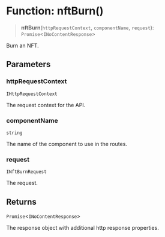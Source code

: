 # Function: nftBurn()

> **nftBurn**(`httpRequestContext`, `componentName`, `request`): `Promise`\<`INoContentResponse`\>

Burn an NFT.

## Parameters

### httpRequestContext

`IHttpRequestContext`

The request context for the API.

### componentName

`string`

The name of the component to use in the routes.

### request

`INftBurnRequest`

The request.

## Returns

`Promise`\<`INoContentResponse`\>

The response object with additional http response properties.
